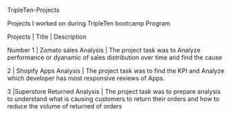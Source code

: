 TripleTen-Projects


Projects I worked on during TripleTen bootcamp Program


Projects   | Title                  | Description

Number
1						|	Zomato sales Analysis		|	The project task was to Analyze performance or dyanamic of sales distribution over time and find the cause




2						|	Shopify Apps Analysis		   |	The project task was to find the KPI and Analyze which developer has most responsive  reviews of Apps.





3						|Superstore Returned Analysis	| The project task was to prepare analysis to understand what is causing customers to return their orders and how to reduce the volume of 		 																						returned of orders 																		
